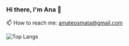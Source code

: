 ### Hi there, I'm Ana 👋
📫 How to reach me: amateosmata@gmail.com


<!--[![Anurag's GitHub stats](https://github-readme-stats.vercel.app/api?username=ana-m-m)](https://github.com/anuraghazra/github-readme-stats) -->

![Top Langs](https://github-readme-stats.vercel.app/api/top-langs/?username=ana-m-m&layout=compact)

<!--
**ana-m-m/ana-m-m** is a ✨ _special_ ✨ repository because its `README.md` (this file) appears on your GitHub profile.

Here are some ideas to get you started:

- 🔭 I’m currently working on ...
- 🌱 I’m currently learning ...
- 👯 I’m looking to collaborate on ...
- 🤔 I’m looking for help with ...
- 💬 Ask me about ...
- 📫 How to reach me: ...
- 😄 Pronouns: ...
- ⚡ Fun fact: ...
-->
